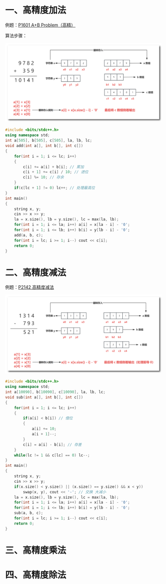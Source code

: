 # 一、高精度加法

例题：[P1601 A+B Problem（高精）](https://www.luogu.com.cn/problem/P1601)

算法步骤：

![高精度加法](../../images/高精度加法.png)

```c++
#include <bits/stdc++.h>
using namespace std;
int a[505], b[505], c[505], la, lb, lc;
void add(int a[], int b[], int c[])
{
	for(int i = 1; i <= lc; i++)
	{
		c[i] += a[i] + b[i]; // 累加
		c[i + 1] += c[i] / 10; // 进位
		c[i] %= 10; // 存余
	}
	if(c[lc + 1] != 0) lc++; // 处理最高位
}
int main()
{
	string x, y;
	cin >> x >> y;
	la = x.size(), lb = y.size(), lc = max(la, lb);
	for(int i = 1; i <= la; i++) a[i] = x[la - i] - '0';
	for(int i = 1; i <= lb; i++) b[i] = y[lb - i] - '0';
	add(a, b, c);
	for(int i = lc; i >= 1; i--) cout << c[i];
	return 0;
}


```

# 二、高精度减法

例题：[P2142 高精度减法](https://www.luogu.com.cn/problem/P2142)

![img](../../images/高精度减法.png)

```c++
#include <bits/stdc++.h>
using namespace std;
int a[10090], b[10090], c[10090], la, lb, lc;
void sub(int a[], int b[], int c[])
{
	for(int i = 1; i <= lc; i++)
	{
		if(a[i] < b[i]) // 借位
		{
			a[i] += 10;
			a[i + 1]--;
		}
		c[i] = a[i] - b[i]; // 存差
	}
	while(lc != 1 && c[lc] == 0) lc--;
}
int main()
{	
	string x, y;
	cin >> x >> y;
	if(x.size() < y.size() || (x.size() == y.size() && x < y)) 
		swap(x, y), cout << '-'; // 交换 大减小
	la = x.size(), lb = y.size(), lc = max(la, lb);
	for(int i = 1; i <= la; i++) a[i] = x[la - i] - '0';
	for(int i = 1; i <= lb; i++) b[i] = y[lb - i] - '0';
	sub(a, b, c);
	for(int i = lc; i >= 1; i--) cout << c[i];
	return 0;
}
```

# 三、高精度乘法

# 四、高精度除法
